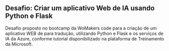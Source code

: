 ## Desafio: Criar um aplicativo Web de IA usando Python e Flask

Desafio proposto no bootcamp da WoMakers code para a criação de um aplicativo WEB de  para tradução, utilizando Python e Flask e os serviços de IA da Azure, conforme tutorial disponibilizado na plataforma de Treinamento da Microsoft.